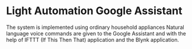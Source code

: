 # Light Automation Google Assistant
The system is implemented using ordinary household appliances Natural
language voice commands are given to the Google Assistant and with the
help of IFTTT (If This Then That) application and the Blynk application.
